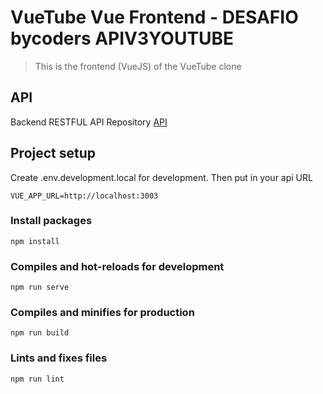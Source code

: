 # VueTube Vue Frontend - DESAFIO bycoders APIV3YOUTUBE

> This is the frontend (VueJS) of the VueTube clone

## API

Backend RESTFUL API Repository [API](https://github.com/DeveloperElderOliveira/api-desafio-youtubev3)

## Project setup

Create .env.development.local for development.
Then put in your api URL

```
VUE_APP_URL=http://localhost:3003
```

### Install packages

```
npm install
```

### Compiles and hot-reloads for development

```
npm run serve
```

### Compiles and minifies for production

```
npm run build
```

### Lints and fixes files

```
npm run lint
```
